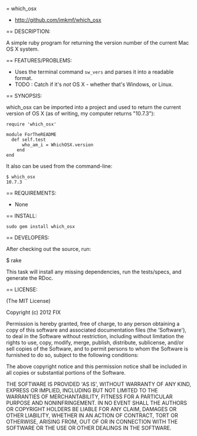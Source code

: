 = which_osx

* http://github.com/imkmf/which_osx

== DESCRIPTION:

A simple ruby program for returning the version number of the current Mac OS X system.

== FEATURES/PROBLEMS:

* Uses the terminal command `sw_vers` and parses it into a readable format.
* TODO : Catch if it's *not* OS X - whether that's Windows, or Linux.

== SYNOPSIS:

which_osx can be imported into a project and used to return the current version of OS X (as of writing, my computer returns "10.7.3"):

    require 'which_osx'

    module ForTheREADME
      def self.test
          who_am_i = WhichOSX.version
        end
    end

It also can be used from the command-line:

`$ which_osx`    
`10.7.3`

== REQUIREMENTS:

* None

== INSTALL:

    sudo gem install which_osx

== DEVELOPERS:

After checking out the source, run:

  $ rake

This task will install any missing dependencies, run the tests/specs,
and generate the RDoc.

== LICENSE:

(The MIT License)

Copyright (c) 2012 FIX

Permission is hereby granted, free of charge, to any person obtaining
a copy of this software and associated documentation files (the
'Software'), to deal in the Software without restriction, including
without limitation the rights to use, copy, modify, merge, publish,
distribute, sublicense, and/or sell copies of the Software, and to
permit persons to whom the Software is furnished to do so, subject to
the following conditions:

The above copyright notice and this permission notice shall be
included in all copies or substantial portions of the Software.

THE SOFTWARE IS PROVIDED 'AS IS', WITHOUT WARRANTY OF ANY KIND,
EXPRESS OR IMPLIED, INCLUDING BUT NOT LIMITED TO THE WARRANTIES OF
MERCHANTABILITY, FITNESS FOR A PARTICULAR PURPOSE AND NONINFRINGEMENT.
IN NO EVENT SHALL THE AUTHORS OR COPYRIGHT HOLDERS BE LIABLE FOR ANY
CLAIM, DAMAGES OR OTHER LIABILITY, WHETHER IN AN ACTION OF CONTRACT,
TORT OR OTHERWISE, ARISING FROM, OUT OF OR IN CONNECTION WITH THE
SOFTWARE OR THE USE OR OTHER DEALINGS IN THE SOFTWARE.